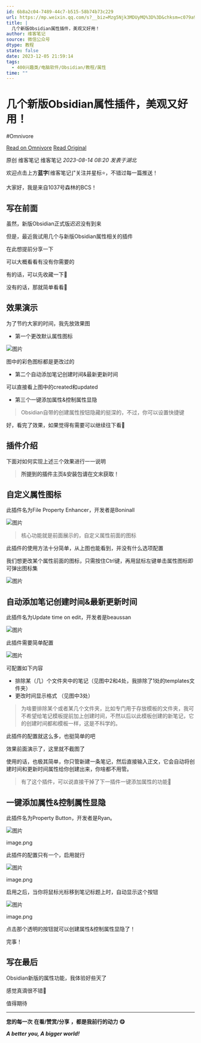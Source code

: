 ```yaml
---
id: 6b8a2c04-7489-44c7-b515-58b74b73c229
url: https://mp.weixin.qq.com/s?__biz=Mzg5Njk3MDUyMQ%3D%3D&chksm=c079a97df70e206b54f0e1ec8e93d750667f571531da6da6d7cd31e91fc4cbfcecbc71b9e5ac&idx=1&mid=2247488267&scene=21&sn=6180328fc3221819f0e6e7ec541a04bc
title: |
  几个新版Obsidian属性插件，美观又好用！
author: 维客笔记
source: 微信公众号
dtype: 教程
state: false
date: 2023-12-05 21:59:14
tags:
  - 400兴趣类/电脑软件/Obsidian/教程/属性
time: ""
---
```



# 几个新版Obsidian属性插件，美观又好用！
#Omnivore

[Read on Omnivore](https://omnivore.app/me/obsidian-18c3a469ad0)
[Read Original](https://mp.weixin.qq.com/s?__biz=Mzg5Njk3MDUyMQ%3D%3D&chksm=c079a97df70e206b54f0e1ec8e93d750667f571531da6da6d7cd31e91fc4cbfcecbc71b9e5ac&idx=1&mid=2247488267&scene=21&sn=6180328fc3221819f0e6e7ec541a04bc)

原创 维客笔记  维客笔记 _2023-08-14 08:20_ _发表于湖北_ 

欢迎点击上方**蓝字**⌈维客笔记⌋"关注并星标⭐，不错过每一篇推送！

大家好，我是来自1037号森林的BCS！

## 写在前面 

虽然，新版Obsidian正式版迟迟没有到来

但是，最近我试用几个与新版Obsidian属性相关的插件

在此想提前分享一下

可以大概看看有没有你需要的

有的话，可以先收藏一下🤣

没有的话，那就简单看看🙂

## 效果演示 

为了节约大家的时间，我先放效果图

* 第一个更改默认属性图标

![图片](https://proxy-prod.omnivore-image-cache.app/0x0,s01REPBhkcIUxZvFeeLeM5JOynhNYgNjKwuw0NnffuJU/https://mmbiz.qpic.cn/sz_mmbiz_png/h0UtZibCfO5mvIfuRCajajScU2Ia5CUxV80JfobYxUfSYyTYFjlwkJY5qUTTTf1xkGKT7qnnFMYZ8z00gVwGUtg/640?wx_fmt=png)

图中的彩色图标都是更改过的

* 第二个自动添加笔记创建时间&最新更新时间

可以直接看上图中的created和updated

* 第三个一键添加属性&控制属性显隐

> Obsidian自带的创建属性按钮隐藏的挺深的，不过，你可以设置快捷键

好，看完了效果，如果觉得有需要可以继续往下看🔖

## 插件介绍 

下面对如何实现上述三个效果进行一一说明

> **所提到的插件主页&安装包请在文末获取！**

## 自定义属性图标

此插件名为File Property Enhancer，开发者是Boninall

![图片](https://proxy-prod.omnivore-image-cache.app/0x0,s0109ALGL9YcvyAITaS59G_IFrRcUJ6Vj_vKRVlZFK5A/https://mmbiz.qpic.cn/sz_mmbiz_png/h0UtZibCfO5mvIfuRCajajScU2Ia5CUxV31ExiaStRXklgdaWMeWbKlzOJrEjN08mBicjzmnYkzQkvtGjASnLbiaUQ/640?wx_fmt=png)

  
> 核心功能就是前面展示的，自定义属性前面的图标

此插件的使用方法十分简单，从上图也能看到，并没有什么选项配置

我们想更改某个属性前面的图标，只需按住Ctrl键，再用鼠标左键单击属性图标即可弹出图标集

![图片](https://proxy-prod.omnivore-image-cache.app/0x0,sIyEIqP1Lwa7S6SvIQycJEmqcB4CRtIz98yp37cp1YUI/https://mmbiz.qpic.cn/sz_mmbiz_png/h0UtZibCfO5mvIfuRCajajScU2Ia5CUxVUoISibm2zkJrM6jiam086BnwM4C1EmibtaPyZ495JmgIeVZEHhtl2YG0Q/640?wx_fmt=png)

  
## 自动添加笔记创建时间&最新更新时间

此插件名为Update time on edit，开发者是beaussan

![图片](https://proxy-prod.omnivore-image-cache.app/0x0,sFgy3z3YOCPBapzZBQa3F0mQ9ebWkZ-1eCGJOna5XxCA/https://mmbiz.qpic.cn/sz_mmbiz_png/h0UtZibCfO5mvIfuRCajajScU2Ia5CUxV1XCs19Icq9Qx1pLbKVewFiaicFBcBibxu13Pmyfibmd3XjBfbicrqEkFXJw/640?wx_fmt=png)

  
此插件需要简单配置

![图片](https://proxy-prod.omnivore-image-cache.app/0x0,sKIBwhVaDlkz8DBEbdhp2xpGsCAkWx0Ps33OhZ-XzzHU/https://mmbiz.qpic.cn/sz_mmbiz_png/h0UtZibCfO5mvIfuRCajajScU2Ia5CUxViafkFdwIw53UZmbmNSRFEn93wjwj6Cu9Wdyg8CRGqkGayDJXc0Mib7CA/640?wx_fmt=png)

  
可配置如下内容

* 排除某（几）个文件夹中的笔记（见图中2和4处，我排除了1处的templates文件夹）
* 更改时间显示格式 （见图中3处）

> 为啥要排除某个或者某几个文件夹，比如专门用于存放模板的文件夹，我可不希望给笔记模板提前加上创建时间，不然以后以此模板创建的新笔记，它的创建时间都和模板一样，这是不科学的。

此插件的配置就这么多，也挺简单的吧

效果前面演示了，这里就不截图了

使用的话，也极其简单，你只管新建一条笔记，然后直接输入正文，它会自动将创建时间和更新时间属性给你创建出来，你啥都不用管。

> 有了这个插件，可以说直接干掉了下一插件一键添加属性的功能🤣

## 一键添加属性&控制属性显隐

此插件名为Property Button，开发者是Ryan。

![图片](https://proxy-prod.omnivore-image-cache.app/0x0,s9gWkBz7mqmFP7z_P1xTGPqszpCkZqrEMQOphXoaSGHY/https://mmbiz.qpic.cn/sz_mmbiz_png/h0UtZibCfO5mvIfuRCajajScU2Ia5CUxVg0Pvzm3qEP6XBLyao4L3bcWldrVRHcOviaFicKeFNaBfSEZZoLnLZyGQ/640?wx_fmt=png)

image.png

此插件的配置只有一个，启用就行

![图片](https://proxy-prod.omnivore-image-cache.app/0x0,swN6btZd9IA1rkuy1VTZJOvp82bZIdVRRNu2XxM2YgUg/https://mmbiz.qpic.cn/sz_mmbiz_png/h0UtZibCfO5mvIfuRCajajScU2Ia5CUxV97rIzLNo3N0V7TXEL146lqJkHqDIHiaLDQM2HFXmwsRwaImsfaDwkzA/640?wx_fmt=png)

image.png

启用之后，当你将鼠标光标移到笔记标题上时，自动显示这个按钮

![图片](https://proxy-prod.omnivore-image-cache.app/0x0,s5rmP0VJP1to7aVw8zZM6tXeqBeTCGRG9u4vWibG7JHs/https://mmbiz.qpic.cn/sz_mmbiz_png/h0UtZibCfO5mvIfuRCajajScU2Ia5CUxVRib5d8P5EkkbycHXGec6LKdnQialibegJMia9hFfJibtlF7ffwLLxcGvpWQ/640?wx_fmt=png)

image.png

点击那个透明的按钮就可以创建属性&控制属性显隐了！

完事！

## 写在最后 

Obsidian新版的属性功能，我体验好些天了

感觉真滴很不错🤣

值得期待  

---

**您的每一次** **在看/赞赏/分享** **，都是我前行的动力** **😋**

**_A better you, A bigger world!_**



